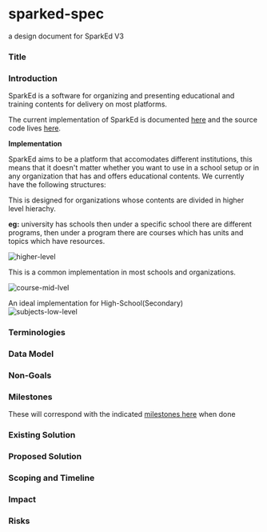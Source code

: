 # sparked-spec

a design document for SparkEd V3

### Title 



### Introduction

SparkEd is a software for organizing and presenting educational and training contents for delivery on most platforms.  

The current implementation of SparkEd is documented [here](https://sparkeduab.github.io/sparked-manual/) and the source code lives [here](https://github.com/SparkEdUAB/SparkEd).

 **Implementation** 
 
SparkEd aims to be a platform that accomodates different institutions, this means that it doesn't matter whether you want to use in a school setup or in any organization that has and offers educational contents.
We currently have the following structures:

This is designed for organizations whose contents are divided in higher level hierachy.  

**eg:** university has schools then under a specific school there are different programs, then under a program there are courses which has units and topics which have resources.

![higher-level](https://sparkeduab.github.io/sparked-manual/docs/assets/school10.png)

This is a common implementation in most schools and organizations.   

![course-mid-lvel](https://sparkeduab.github.io/sparked-manual/docs/assets/school11.png)

An ideal implementation for High-School(Secondary)   
![subjects-low-level](https://sparkeduab.github.io/sparked-manual/docs/assets/school12.png)  






### Terminologies


### Data Model 


### Non-Goals


### Milestones 
These will correspond with the indicated [milestones here](https://github.com/SparkEdUAB/sparked3.0-spec/milestones) when done


### Existing Solution


### Proposed Solution


### Scoping and Timeline


### Impact 


### Risks
